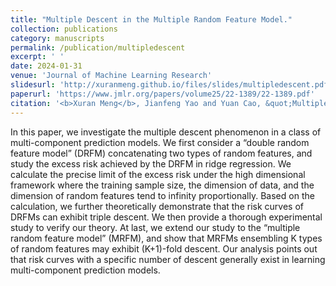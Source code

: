 ```yaml
---
title: "Multiple Descent in the Multiple Random Feature Model."
collection: publications
category: manuscripts
permalink: /publication/multipledescent
excerpt: ' '
date: 2024-01-31
venue: 'Journal of Machine Learning Research'
slidesurl: 'http://xuranmeng.github.io/files/slides/multipledescent.pdf'
paperurl: 'https://www.jmlr.org/papers/volume25/22-1389/22-1389.pdf'
citation: '<b>Xuran Meng</b>, Jianfeng Yao and Yuan Cao, &quot;Multiple Descent in the Multiple Random Feature Model.&quot; <i>JMLR 25</i>, 2024.'
---
```

In this paper, we investigate the multiple descent phenomenon in a class of multi-component prediction models. We first consider a “double random feature model” (DRFM) concatenating two types of random features, and study the excess risk achieved by the DRFM in ridge regression. We calculate the precise limit of the excess risk under the high dimensional framework where the training sample size, the dimension of data, and the dimension of random features tend to infinity proportionally. Based on the calculation, we further theoretically demonstrate that the risk curves of DRFMs can exhibit triple descent. We then provide a thorough experimental study to verify our theory. At last, we extend our study to the “multiple random feature model” (MRFM), and show that MRFMs ensembling K types of random features may exhibit (K+1)-fold descent. Our analysis points out that risk curves with a specific number of descent generally exist in learning multi-component prediction models.

